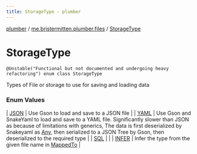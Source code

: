 ```yaml
---
title: StorageType - plumber
---
```


[plumber](../../index.html) / [me.bristermitten.plumber.files](../index.html) / [StorageType](./index.html)

# StorageType

`@Unstable("Functional but not documented and undergoing heavy refactoring") enum class StorageType`

Types of File or storage to use for saving and loading data

### Enum Values

| [JSON](-j-s-o-n.html) | Use Gson to load and save to a JSON file |
| [YAML](-y-a-m-l.html) | Use Gson and SnakeYaml to load and save to a YAML file. Significantly slower than JSON as because of limitations with generics, The data is first deserialized by Snakeyaml as [Any](https://kotlinlang.org/api/latest/jvm/stdlib/kotlin/-any/index.html), then serialized to a JSON Tree by Gson, then deserialized to the required type |
| [SQL](-s-q-l.html) |  |
| [INFER](-i-n-f-e-r.html) | Infer the type from the given file name in [MappedTo](../-mapped-to/index.html) |

